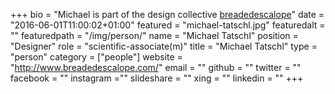 +++
bio = "Michael is part of the design collective [breadedescalope](http://www.breadedescalope.com/)"
date = "2016-06-01T11:00:02+01:00"
featured = "michael-tatschl.jpg"
featuredalt = ""
featuredpath = "/img/person/"
name = "Michael Tatschl"
position = "Designer"
role = "scientific-associate(m)"
title = "Michael Tatschl"
type = "person"
category = ["people"]
website = "http://www.breadedescalope.com/"
email = ""
github = ""
twitter = ""
facebook = ""
instagram =""
slideshare = ""
xing = ""
linkedin = ""
+++
